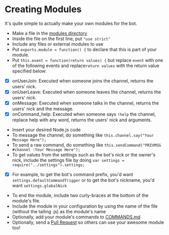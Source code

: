 # Creating Modules
It's quite simple to actually make your own modules for the bot.
- Make a file in the [modules directory](https://github.com/PranavMahesh1/Modular-Node.js-IRC-Bot/tree/master/modules)
- Inside the file on the first line, put ```"use strict"```
- Include any files or external modules to use
- Put ```exports.module = function() {``` to declare that this is part of your module.
- Put ```this.event = function(return values) {``` but replace ```event``` with one of the following events and replace```return values``` with the return value specified below:
 - [x] onUserJoin: Executed when someone joins the channel, returns the users' nick.
 - [x] onUserLeave: Executed when someone leaves the channel, returns the users' nick.
 - [x] onMessage: Executed when someone talks in the channel, returns the users' nick and the message.
 - [x] onCommand_help: Executed when someone says ```!help``` the channel, replace help with any word, returns the users' nick and arguments.
- Insert your desired Node.js code
- To message the channel, do something like ```this.channel.say("Your Message Here");```
- To send a raw command, do something like ```this.sendCommand("PRIVMSG #channel :Your Message Here");```
- To get values from the settings such as the bot's nick or the owner's nick, include the settings file by doing ```var settings = require("../settings").settings;```
 - [x] For example, to get the bot's command prefix, you'd want ```settings.defaultCommandTrigger``` or to get the bot's nickname, you'd want ```settings.globalNick```
- To end the module, include two curly-braces at the bottom of the module's file.
- Include the module in your configuration by using the name of the file (without the tailing .js) as the module's name
- Optionally, add your module's commands to [COMMANDS.md](https://github.com/Apexton/Modular-Node.js-IRC-Bot/blob/master/Docs/COMMANDS.md)
- Optionally, send a [Pull Request](https://github.com/Apexton/Modular-Node.js-IRC-Bot/pulls) so others can use your awesome module too!
